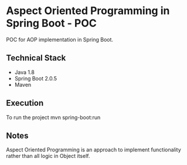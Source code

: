 # Aspect Oriented Programming in Spring Boot - POC
POC for AOP implementation in Spring Boot.

## Technical Stack
* Java 1.8
* Spring Boot 2.0.5
* Maven

## Execution
To run the project mvn spring-boot:run


## Notes
Aspect Oriented Programming is an approach to implement functionality rather than all logic in Object itself.  
